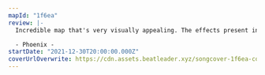 ```yaml
---
mapId: "1f6ea"
review: |-
  Incredible map that's very visually appealing. The effects present in the map are incredible, both in the lighting / environment work, and the noodle effects that are there to set the tone. The mapping has aged a bit but still remains fun to play.

  - Phoenix -
startDate: "2021-12-30T20:00:00.000Z"
coverUrlOverwrite: https://cdn.assets.beatleader.xyz/songcover-1f6ea-cover.jpg
---
```

